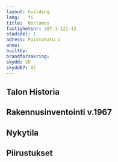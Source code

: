 ```yaml
---
layout: building
lang:   fi
title:  Nortamos
fastighetsnr: 287-1-121-12
stadsdel: 1
adress: Puistokatu 1
anno:
builtby:
brandforsakring:
skydd: SR
skydd67: A?
---
```

## Talon Historia


## Rakennusinventointi v.1967


## Nykytila


## Piirustukset

